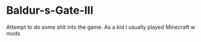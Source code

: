 # Baldur-s-Gate-III
Attempt to do some shit into the game. As a kid I usually played Minecraft w mods

